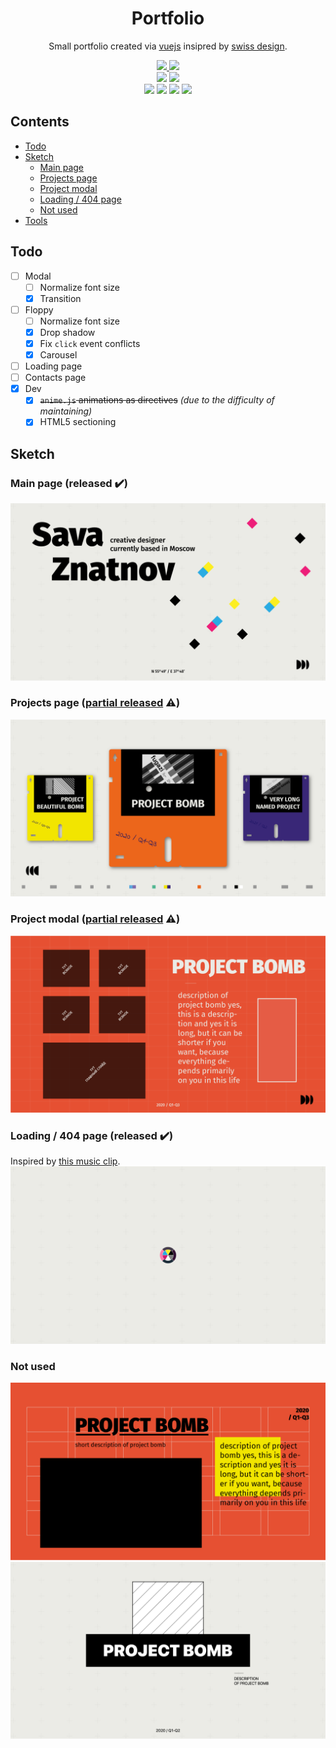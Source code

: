 <h1 align="center">Portfolio</h1>
<p align="center">Small portfolio created via <a href="https://github.com/vuejs/core" title="Progressive, incrementally-adoptable JavaScript framework for building UI on the web.">vuejs</a> insipred by <a href="https://www.swissted.com/?page=3">swiss design</a>.</p>

<p align="center">
  <a href="https://bim-ba.github.io">
    <img src="https://img.shields.io/website?url=https%3A%2F%2Fbim-ba.github.io">
  </a>
  <img src="https://img.shields.io/github/license/bim-ba/bim-ba.github.io">
  <br>
  <img src="https://img.shields.io/github/package-json/dependency-version/bim-ba/bim-ba.github.io/dev/vite">
  <img src="https://img.shields.io/github/package-json/dependency-version/bim-ba/bim-ba.github.io/dev/typescript">
  <br>
  <img src="https://img.shields.io/github/package-json/dependency-version/bim-ba/bim-ba.github.io/vue">
  <img src="https://img.shields.io/github/package-json/dependency-version/bim-ba/bim-ba.github.io/vue-router">
  <img src="https://img.shields.io/github/package-json/dependency-version/bim-ba/bim-ba.github.io/vue-final-modal">
  <img src="https://img.shields.io/github/package-json/dependency-version/bim-ba/bim-ba.github.io/animejs">
</p>

## Contents

- [Todo](#todo)
- [Sketch](#sketch)
  - [Main page](#main-page-released-heavycheckmark)
  - [Projects page](#projects-page-partial-released-warning)
  - [Project modal](#project-modal-partial-released-warning)
  - [Loading / 404 page](#loading--404-page-partial-released-heavycheckmark)
  - [Not used](#not-used)
- [Tools](#tools)

## Todo

- [ ] Modal
  - [ ] Normalize font size
  - [x] Transition
- [ ] Floppy
  - [ ] Normalize font size
  - [x] Drop shadow
  - [x] Fix `click` event conflicts
  - [x] Carousel
- [ ] Loading page
- [ ] Contacts page
- [x] Dev
  - [x] ~~`anime.js` animations as directives~~ _(due to the difficulty of maintaining)_
  - [x] HTML5 sectioning

## Sketch

### Main page (released :heavy_check_mark:)

![Main page sketch](/sketch/1main.png)

### Projects page ([partial released](#todo) :warning:)

![Projects page sketch](/sketch/2projects.png)

### Project modal ([partial released](#todo) :warning:)

![Project modal sketch](/sketch/var2.png)

### Loading / 404 page (released :heavy_check_mark:)

Inspired by [this music clip](https://www.youtube.com/watch?v=c1GxjzHm5us).
![Loading page sketch](/sketch/0loading.png)

### Not used

![Project modal sketch](/sketch/3details.png)
![Project modal sketch](/sketch/var1.png)

